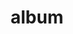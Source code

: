 ---
layout: album
resource: facebook
title: "album"
description: "masonry"
active: gallery
header-img: "img/gallery-bg.jpg"
album-title: "my 9th album"
images:
  - image_path: MyLinh/0/611857597731898_361620763_611857594398565_8393347414291536880_n.jpg
  - image_path: MyLinh/0/623207059930285_366654317_623207049930286_2977581324309541641_n.jpg
  - image_path: MyLinh/0/631251479125843_370301174_631251719125819_8190645160466942206_n.jpg
  - image_path: MyLinh/0/631587329092258_371338789_631587325758925_1156852309102160128_n.jpg
  - image_path: MyLinh/0/635613758689615_375053394_635613755356282_1321138723660436451_n.jpg
  - image_path: MyLinh/0/637189861865338_376640610_637189858532005_661362560894270607_n.jpg
  - image_path: MyLinh/0/637645315153126_376692389_637645311819793_4292212962408469214_n.jpg
  - image_path: MyLinh/0/640315241552800_377885667_640315234886134_1249266331474718834_n.jpg
  - image_path: MyLinh/0/641309468120044_376692787_641309464786711_6424392186250198634_n.jpg
  - image_path: MyLinh/0/641994731384851_378116735_641994728051518_1485737398501391907_n.jpg
  - image_path: MyLinh/0/649417940642530_384756299_649418413975816_5345780903933957159_n.jpg
  - image_path: MyLinh/0/649980743919583_384749335_649980740586250_579405439869638789_n.jpg
  - image_path: MyLinh/0/653955980188726_387761023_653957163521941_4222637128728723548_n.jpg
  - image_path: MyLinh/0/655744056676585_387147787_655744050009919_714579910582669542_n.jpg
  - image_path: MyLinh/0/660665916184399_393017839_660665906184400_5158505607551162127_n.jpg
  - image_path: MyLinh/0/671312258453098_400614674_671312498453074_2145296446739323457_n.jpg
  - image_path: MyLinh/0/674516664799324_399588406_674516881465969_4824448577037947486_n.jpg
  - image_path: MyLinh/0/677915784459412_402136605_677915781126079_2844789307906092687_n.jpg
  - image_path: MyLinh/0/678216707762653_402110388_678216701095987_1885347766484107178_n.jpg
  - image_path: MyLinh/0/682025327381791_405194948_682025324048458_8544542438652930617_n.jpg
  - image_path: MyLinh/0/682318174019173_406231306_682318334019157_3362762775813812181_n.jpg
  - image_path: MyLinh/0/696385069279150_411939130_696385065945817_1189207902387399519_n.jpg
  - image_path: MyLinh/0/708415414742782_418467112_708415411409449_8155233042711797256_n.jpg
  - image_path: MyLinh/0/710293737888283_420121526_2122214404802257_3126520110829179857_n.jpg
  - image_path: MyLinh/0/713129187604738_420743017_713129184271405_5522918640232559965_n.jpg
  - image_path: MyLinh/0/713437490907241_420812543_713437487573908_6044555873433625103_n.jpg
  - image_path: MyLinh/0/716711087246548_423557068_716711083913215_3902448091960416603_n.jpg
  - image_path: MyLinh/0/717933917124265_422907028_717933913790932_9063923252340558551_n.jpg
  - image_path: MyLinh/0/732530138997976_428613966_732530708997919_5321001544821955029_n.jpg
  - image_path: MyLinh/0/735886305329026_430901321_735886301995693_1439568446232796815_n.jpg
  - image_path: MyLinh/0/741149151469408_431622752_741149148136075_1614217623760195620_n.jpg
  - image_path: MyLinh/0/746336354284021_432772447_746336347617355_3234577663441755142_n.jpg
  - image_path: MyLinh/0/749187580665565_432778683_2164210693935961_2584002278189143949_n.jpg
  - image_path: MyLinh/0/750987300485593_433004720_750987287152261_2529514500447103655_n.jpg
  - image_path: MyLinh/0/756084913309165_434667728_756084909975832_5825802889693192981_n.jpg
  - image_path: MyLinh/0/757141843203472_435044627_757141839870139_7988975744703569114_n.jpg
  - image_path: MyLinh/0/765827545668235_437937223_765827542334902_3723556635173547099_n.jpg
  - image_path: MyLinh/0/766364018947921_438256101_766364008947922_109037241480273456_n.jpg
  - image_path: MyLinh/0/769478238636499_438215871_769478235303166_5628989497018172850_n.jpg
  - image_path: MyLinh/0/772586538325669_438299571_772586528325670_1058987072243862798_n.jpg
  - image_path: MyLinh/0/775642404686749_438305456_775642398020083_7298898499683510430_n.jpg
  - image_path: MyLinh/0/776242987960024_438300652_776242981293358_4637711292889936051_n.jpg
  - image_path: MyLinh/0/780804827503840_442505390_780804824170507_1322302637010669838_n.jpg
  - image_path: MyLinh/0/785654857018837_444482484_785654853685504_3836112179754585426_n.jpg
  - image_path: MyLinh/0/790066873244302_441881161_790066863244303_7667202409768695023_n.jpg
  - image_path: MyLinh/0/792838772967112_441932153_792838769633779_5768698307026965072_n.jpg
  - image_path: MyLinh/0/794162829501373_447626990_794162826168040_4637448902789322842_n.jpg
  - image_path: MyLinh/0/795960775988245_448079505_795960772654912_9012619049622970876_n.jpg
  - image_path: MyLinh/0/797300452520944_448184408_797300449187611_3179924132764054533_n.jpg
  - image_path: MyLinh/0/801993522051637_448660185_801993518718304_9131997987100784924_n.jpg
  - image_path: MyLinh/0/803261325258190_448804309_803261321924857_7703748980672192220_n.jpg
  - image_path: MyLinh/0/803898035194519_448696250_803898031861186_1117256191253068938_n.jpg
  - image_path: MyLinh/0/804110658506590_449075781_804110655173257_7087057243663345987_n.jpg
  - image_path: MyLinh/0/804441725140150_449072586_804445088473147_3006037915021004792_n.jpg
  - image_path: MyLinh/0/810059594578363_449716015_810059591245030_521593041991926466_n.jpg
  - image_path: MyLinh/0/811632594421063_450156149_811633484420974_5018517883280090427_n.jpg
  - image_path: MyLinh/0/811689047748751_450094938_811689044415418_1432599432830772410_n.jpg
  - image_path: MyLinh/0/814746084109714_450530874_814746080776381_3242663869932448531_n.jpg
  - image_path: MyLinh/0/816477457269910_451342204_816477460603243_5420281435066690413_n.jpg
  - image_path: MyLinh/0/817059083878414_449834340_817059080545081_7989062926798077992_n.jpg
  - image_path: MyLinh/0/819986140252375_452007451_819986136919042_7459522952225325536_n.jpg
  - image_path: MyLinh/0/820576323526690_452133974_820576320193357_2274155512646220559_n.jpg
  - image_path: MyLinh/0/823256599925329_452915127_823256596591996_6441384667471749896_n.jpg
  - image_path: MyLinh/0/823567049894284_453212108_823567046560951_3984812349200277749_n.jpg
  - image_path: MyLinh/0/824111763173146_453072098_824111759839813_7980920248459389517_n.jpg
  - image_path: MyLinh/0/824766219774367_453161586_824766216441034_2522325281364428913_n.jpg
  - image_path: MyLinh/0/826339799617009_453416458_826339796283676_7582215094843272795_n.jpg
  - image_path: MyLinh/0/826579626259693_453509847_826579622926360_1348375198369794466_n.jpg
  - image_path: MyLinh/0/827737506143905_453744353_827737502810572_5555463134753055856_n.jpg
  - image_path: MyLinh/0/828363099414679_453860900_828363096081346_8091915050100297272_n.jpg
  - image_path: MyLinh/0/830179479233041_454293476_830179475899708_7726857853416980954_n.jpg
  - image_path: MyLinh/0/830679785849677_454344409_830679782516344_3718910028101598334_n.jpg
  - image_path: MyLinh/0/831420835775572_454606292_831420832442239_2622003820318074588_n.jpg
  - image_path: MyLinh/0/835236108727378_455119385_835236105394045_4361707169623809436_n.jpg
  - image_path: MyLinh/0/838421931742129_456256211_838421928408796_1856162442233042859_n.jpg
  - image_path: MyLinh/0/839050128345976_456278381_839050125012643_7375652466708137273_n.jpg
  - image_path: MyLinh/0/840313058219683_456737545_840313061553016_7594878842135736064_n.jpg
  - image_path: MyLinh/0/840674361516886_456403284_840675028183486_8130126632078908702_n.jpg
  - image_path: MyLinh/0/840985788152410_456715847_840985784819077_4650201846599596228_n.jpg
  - image_path: MyLinh/0/842339048017084_457108154_842339051350417_5564814001605120185_n.jpg
  - image_path: MyLinh/0/845791527671836_457758625_845791531005169_6285009152010923664_n.jpg
  - image_path: MyLinh/0/852395640344758_459163753_852395647011424_2045866919362102836_n.jpg
  - image_path: MyLinh/0/856501793267476_460339603_856501803267475_4246694760943138450_n.jpg
  - image_path: MyLinh/0/860928309491491_461107971_860928312824824_3767701243223423535_n.jpg
  - image_path: MyLinh/0/861643666086622_460823781_861644892753166_2118277653798413875_n.jpg
  - image_path: MyLinh/0/862683422649313_461071582_862683769315945_5341124737704916778_n.jpg
  - image_path: MyLinh/0/864055222512133_461439804_864055232512132_3337151074432660598_n.jpg
  - image_path: MyLinh/0/864572495793739_461479110_864572499127072_8125606606232091827_n.jpg
  - image_path: MyLinh/0/869008538683468_461994206_869008542016801_2766195691199753991_n.jpg
  - image_path: MyLinh/0/869477885303200_461986273_869478508636471_7862657702393617507_n.jpg
  - image_path: MyLinh/0/869780245272964_462052879_869780268606295_1247559052799966112_n.jpg
  - image_path: MyLinh/0/871211488463173_462234271_871211491796506_3106335233541943097_n.jpg
  - image_path: MyLinh/0/871817938402528_462137242_871818355069153_8897071168950932311_n.jpg
  - image_path: MyLinh/0/872352325015756_462360861_872352331682422_6745678476950095499_n.jpg
  - image_path: MyLinh/0/880711164179872_464010754_880711167513205_7963002380437518681_n.jpg
  - image_path: MyLinh/0/899787442272244_466480072_899787448938910_3620311282825150988_n.jpg
  - image_path: MyLinh/0/917165223867799_470044517_917165227201132_4000076254710638246_n.jpg
  - image_path: MyLinh/0/917954677122187_470063166_917954680455520_6702685913690675739_n.jpg
  - image_path: MyLinh/0/918893377028317_470184888_918893380361650_6432980131933933098_n.jpg
  - image_path: MyLinh/0/923707999880188_470991184_923708003213521_2665342774849261451_n.jpg
  - image_path: MyLinh/0/929521829298805_471663669_929521832632138_7404790652447749322_n.jpg
---